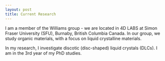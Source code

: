 ```yaml
---
layout: post
title: Current Research
---
```


I am a member of the Williams group - we are located in 4D LABS at Simon Fraser University (SFU), Burnaby, British Columbia Canada. In our group, we study organic materials, with a focus on liquid crystalline materials. 

In my research, I investigate discotic (disc-shaped) liquid crystals (DLCs). I am in the 3rd year of my PhD studies.
